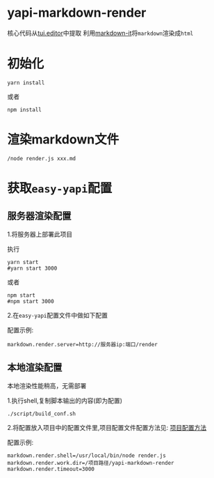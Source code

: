 # yapi-markdown-render

核心代码从[tui.editor](https://github.com/nhn/tui.editor)中提取
利用[markdown-it](https://github.com/markdown-it/markdown-it)将`markdown`渲染成`html`

# 初始化
```shell script
yarn install
```
或者
```shell script
npm install
```
# 渲染markdown文件

```shell script
/node render.js xxx.md
```

# 获取`easy-yapi`配置


## 服务器渲染配置

1.将服务器上部署此项目

执行
```shell script
yarn start
#yarn start 3000
```
或者
```shell script
npm start
#npm start 3000
```

2.在`easy-yapi`配置文件中做如下配置

配置示例:
```properties
markdown.render.server=http://服务器ip:端口/render
```

## 本地渲染配置

本地渲染性能稍高，无需部署

1.执行shell,复制脚本输出的内容(即为配置)
```shell script
./script/build_conf.sh
```
2.将配置放入项目中的配置文件里,项目配置文件配置方法见: [项目配置方法](http://easyyapi.com/setting/local-file-config.html)

配置示例:
```properties
markdown.render.shell=/usr/local/bin/node render.js
markdown.render.work.dir=/项目路径/yapi-markdown-render
markdown.render.timeout=3000
```